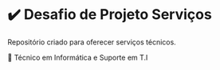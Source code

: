 # ✔️ Desafio de Projeto Serviços

Repositório criado para oferecer serviços técnicos.

🚩 Técnico em Informática e Suporte em T.I
